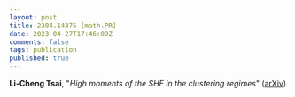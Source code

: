 ```yaml
---
layout: post
title: 2304.14375 [math.PR]
date: 2023-04-27T17:46:09Z
comments: false
tags: publication
published: true
---
```


<b>Li-Cheng Tsai</b>, "<i>High moments of the SHE in the clustering regimes</i>" ([arXiv](http://arxiv.org/abs/2304.14375v1))
